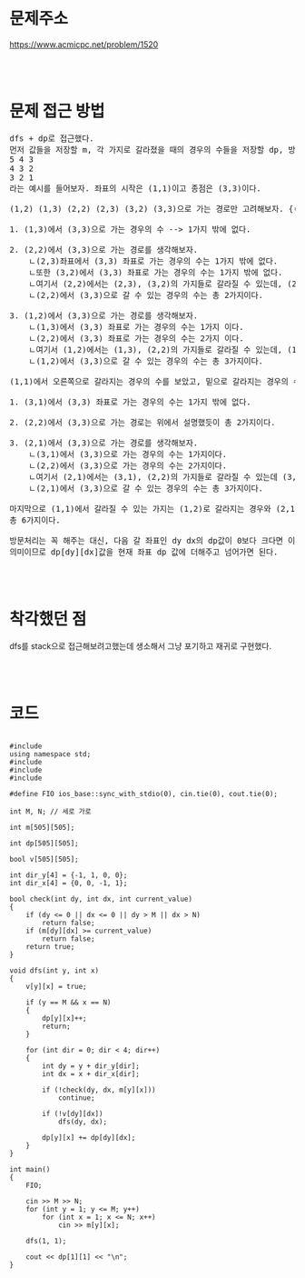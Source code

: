# 문제주소
https://www.acmicpc.net/problem/1520


<br><br>
# 문제 접근 방법
<pre>
dfs + dp로 접근했다.
먼저 값들을 저장할 m, 각 가지로 갈라졌을 때의 경우의 수들을 저장할 dp, 방문처리를 할 v배열을 선언한다.
5 4 3
4 3 2
3 2 1
라는 예시를 들어보자. 좌표의 시작은 (1,1)이고 종점은 (3,3)이다.

(1,2) (1,3) (2,2) (2,3) (3,2) (3,3)으로 가는 경로만 고려해보자. {(1,2) --> (3,3)}

1. (1,3)에서 (3,3)으로 가는 경우의 수 --> 1가지 밖에 없다.

2. (2,2)에서 (3,3)으로 가는 경로를 생각해보자.
    ㄴ(2,3)좌표에서 (3,3) 좌표로 가는 경우의 수는 1가지 밖에 없다.
    ㄴ또한 (3,2)에서 (3,3) 좌표로 가는 경우의 수는 1가지 밖에 없다.
    ㄴ여기서 (2,2)에서는 (2,3), (3,2)의 가지들로 갈라질 수 있는데, (2,3)일 때 1, (3,2)일 때 1이므로
    ㄴ(2,2)에서 (3,3)으로 갈 수 있는 경우의 수는 총 2가지이다.

3. (1,2)에서 (3,3)으로 가는 경로를 생각해보자.
    ㄴ(1,3)에서 (3,3) 좌표로 가는 경우의 수는 1가지 이다.
    ㄴ(2,2)에서 (3,3) 좌표로 가는 경우의 수는 2가지 이다.
    ㄴ여기서 (1,2)에서는 (1,3), (2,2)의 가지들로 갈라질 수 있는데, (1,3)일 때 1, (2,2)일 때 2이므로
    ㄴ(1,2)에서 (3,3)으로 갈 수 있는 경우의 수는 총 3가지이다.

(1,1)에서 오른쪽으로 갈라지는 경우의 수를 보았고, 밑으로 갈라지는 경우의 수도 똑같이 생각해주면 된다.

1. (3,1)에서 (3,3) 좌표로 가는 경우의 수는 1가지 밖에 없다.

2. (2,2)에서 (3,3)으로 가는 경로는 위에서 설명했듯이 총 2가지이다.

3. (2,1)에서 (3,3)으로 가는 경로를 생각해보자.
    ㄴ(3,1)에서 (3,3)으로 가는 경우의 수는 1가지이다.
    ㄴ(2,2)에서 (3,3)으로 가는 경우의 수는 2가지이다.
    ㄴ여기서 (2,1)에서는 (3,1), (2,2)의 가지들로 갈라질 수 있는데 (3,1)일 때 1, (2,2)일 때 2이므로 
    ㄴ(2,1)에서 (3,3)으로 갈 수 있는 경우의 수는 총 3가지이다.

마지막으로 (1,1)에서 갈라질 수 있는 가지는 (1,2)로 갈라지는 경우와 (2,1)로 갈라지는 경우인데 각각 총 경우의 수는 3 3이므로
총 6가지이다.

방문처리는 꼭 해주는 대신, 다음 갈 좌표인 dy dx의 dp값이 0보다 크다면 이미 그 경로를 통해 종점으로 도착할 수 있는 경우의 수가 존재한다는
의미이므로 dp[dy][dx]값을 현재 좌표 dp 값에 더해주고 넘어가면 된다.
</pre>

<br><br>
# 착각했던 점
<p>
dfs를 stack으로 접근해보려고했는데 생소해서 그냥 포기하고 재귀로 구현했다.
</p>
<br><br>


# 코드
<pre>
<code>
#include <iostream>
using namespace std;
#include <vector>
#include <queue>
#include <stack>

#define FIO ios_base::sync_with_stdio(0), cin.tie(0), cout.tie(0);

int M, N; // 세로 가로

int m[505][505];

int dp[505][505];

bool v[505][505];

int dir_y[4] = {-1, 1, 0, 0};
int dir_x[4] = {0, 0, -1, 1};

bool check(int dy, int dx, int current_value)
{
    if (dy <= 0 || dx <= 0 || dy > M || dx > N)
        return false;
    if (m[dy][dx] >= current_value)
        return false;
    return true;
}

void dfs(int y, int x)
{
    v[y][x] = true;

    if (y == M && x == N)
    {
        dp[y][x]++;
        return;
    }

    for (int dir = 0; dir < 4; dir++)
    {
        int dy = y + dir_y[dir];
        int dx = x + dir_x[dir];

        if (!check(dy, dx, m[y][x]))
            continue;

        if (!v[dy][dx])
            dfs(dy, dx);

        dp[y][x] += dp[dy][dx];
    }
}

int main()
{
    FIO;

    cin >> M >> N;
    for (int y = 1; y <= M; y++)
        for (int x = 1; x <= N; x++)
            cin >> m[y][x];

    dfs(1, 1);

    cout << dp[1][1] << "\n";
}
</code>
</pre>

<br><br>
<p>
</p>